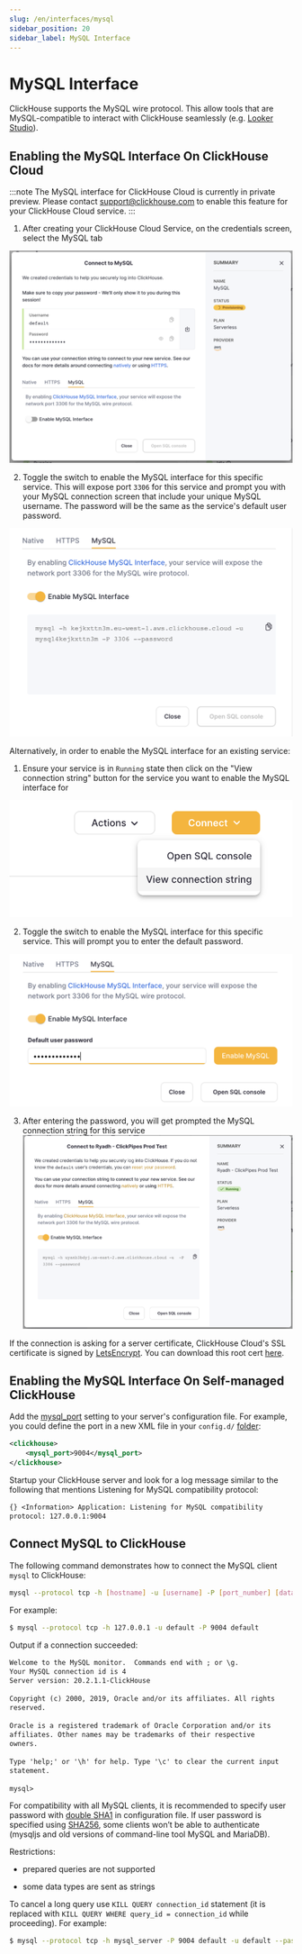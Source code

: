```yaml
---
slug: /en/interfaces/mysql
sidebar_position: 20
sidebar_label: MySQL Interface
---
```


# MySQL Interface

ClickHouse supports the MySQL wire protocol. This allow tools that are MySQL-compatible to interact with ClickHouse seamlessly (e.g. [Looker Studio](../integrations/data-visualization/looker-studio-and-clickhouse.md)).

## Enabling the MySQL Interface On ClickHouse Cloud

:::note
The MySQL interface for ClickHouse Cloud is currently in private preview. Please contact support@clickhouse.com to enable this feature for your ClickHouse Cloud service.
:::

1. After creating your ClickHouse Cloud Service, on the credentials screen, select the MySQL tab

![Credentials screen - Prompt](./images/mysql1.png)

2. Toggle the switch to enable the MySQL interface for this specific service. This will expose port `3306` for this service and prompt you with your MySQL connection screen that include your unique MySQL username. The password will be the same as the service's default user password.

![Credentials screen - Enabled MySQL](./images/mysql2.png)

Alternatively, in order to enable the MySQL interface for an existing service:

1. Ensure your service is in `Running` state then click on the "View connection string" button for the service you want to enable the MySQL interface for

![Connection screen - Prompt MySQL](./images/mysql3.png)

2. Toggle the switch to enable the MySQL interface for this specific service. This will prompt you to enter the default password.

![Connection screen - Prompt MySQL](./images/mysql4.png)

3. After entering the password, you will get prompted the MySQL connection string for this service
![Connection screen -  MySQL Enabled](./images/mysql5.png)

If the connection is asking for a server certificate, ClickHouse Cloud's SSL certificate is signed by [LetsEncrypt](https://letsencrypt.org/certificates/). You can download this root cert [here](https://letsencrypt.org/certs/isrgrootx1.pem).

## Enabling the MySQL Interface On Self-managed ClickHouse

Add the [mysql_port](../operations/server-configuration-parameters/settings.md#server_configuration_parameters-mysql_port) setting to your server's configuration file. For example, you could define the port in a new XML file in your `config.d/` [folder](../operations/configuration-files):

``` xml
<clickhouse>
    <mysql_port>9004</mysql_port>
</clickhouse>
```

Startup your ClickHouse server and look for a log message similar to the following that mentions Listening for MySQL compatibility protocol:

```
{} <Information> Application: Listening for MySQL compatibility protocol: 127.0.0.1:9004
```

## Connect MySQL to ClickHouse

The following command demonstrates how to connect the MySQL client `mysql` to ClickHouse:

```bash
mysql --protocol tcp -h [hostname] -u [username] -P [port_number] [database_name]
```

For example:

``` bash
$ mysql --protocol tcp -h 127.0.0.1 -u default -P 9004 default
```

Output if a connection succeeded:

``` text
Welcome to the MySQL monitor.  Commands end with ; or \g.
Your MySQL connection id is 4
Server version: 20.2.1.1-ClickHouse

Copyright (c) 2000, 2019, Oracle and/or its affiliates. All rights reserved.

Oracle is a registered trademark of Oracle Corporation and/or its
affiliates. Other names may be trademarks of their respective
owners.

Type 'help;' or '\h' for help. Type '\c' to clear the current input statement.

mysql>
```

For compatibility with all MySQL clients, it is recommended to specify user password with [double SHA1](../operations/settings/settings-users.md#password_double_sha1_hex) in configuration file.
If user password is specified using [SHA256](../operations/settings/settings-users.md#password_sha256_hex), some clients won’t be able to authenticate (mysqljs and old versions of command-line tool MySQL and MariaDB).

Restrictions:

- prepared queries are not supported

- some data types are sent as strings

To cancel a long query use `KILL QUERY connection_id` statement (it is replaced with `KILL QUERY WHERE query_id = connection_id` while proceeding). For example:

``` bash
$ mysql --protocol tcp -h mysql_server -P 9004 default -u default --password=123 -e "KILL QUERY 123456;"
```

